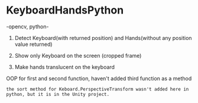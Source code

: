 # KeyboardHandsPython
 -opencv, python-

1. Detect Keyboard(with returned position) and Hands(without any position value returned)

2. Show only Keyboard on the screen (cropped frame)

3. Make hands translucent on the keyboard

OOP for first and second function, haven't added third function as a method 

    the sort method for Keboard.PerspectiveTransform wasn't added here in python, but it is in the Unity project.
